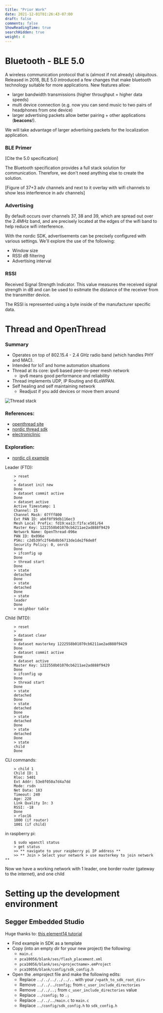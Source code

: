 ```yaml
---
title: "Prior Work"
date: 2021-12-01T01:26:43-07:00
draft: false
comments: false
ShowReadingTime: true
searchHidden: true
weight: 4
---
```


# Bluetooth - BLE 5.0

A wireless communication protocol that is (almost if not already) ubiquitous. Released in 2016, BLE 5.0 introduced a few changes that make bluetooth technology suitable for more applications. New features allow:
- larger bandwidth transmissions (higher throughput = higher data speeds)
- multi device connection (e.g. now you can send music to two pairs of headphones from one device)
- larger advertising packets allow better pairing + other applications (**beacons**!). 

We will take advantage of larger advertising packets for the localization application. 

### BLE Primer

[Cite the 5.0 specification]

The Bluetooth specification provides a full stack solution for communication. Therefore, we don't need anything else to create the solution.

[Figure of 37+3 adv channels and next to it overlay with wifi channels to show less interference in adv channels]

### Advertising

By default occurs over channels 37, 38 and 39, which are spread out over the 2.4MHz band, and are precisely located at the edges of the wifi band to help reduce wifi interference. 

With the nordic SDK, advertisements can be precisely configured with various settings. We'll explore the use of the following:
- Window size
- RSSI dB filtering
- Advertising interval

### RSSI

Received Signal Strength Indicator. This value measures the received signal strength in dB and can be used to esitmate the distance of the receiver from the transmitter device. 

The RSSI is represented using a byte inside of the manufacturer specific data. 

# Thread and OpenThread

### Summary
- Operates on top of 802.15.4 - 2.4 GHz radio band (which handles PHY and MAC). 
- Intended for IoT and home automation situations
- Thread at its core: ipv6 based peer-to-peer mesh network
  - ipv6 means good performance and reliability
- Thread implements UDP, IP Routing and 6LoWPAN. 
- Self healing and self maintaining network
  - Readjust if you add devices or move them around

![Thread stack](/ecem202a_project/images/thread_stack.png)



### References: 

- [openthread site](https://openthread.io/)
- [nordic thread sdk](https://infocenter.nordicsemi.com/index.jsp?topic=%2Fstruct_sdk%2Fstruct%2Fsdk_thread_zigbee_latest.html)
- [electroniclinic](https://www.electroniclinic.com/thread-protocol-architecture-and-topology-fully-explained/)

### Exploration: 
- [nordic cli example](https://infocenter.nordicsemi.com/index.jsp?topic=%2Fsdk_tz_v4.1.0%2Fthread_cli_example.html)

Leader (FTD):

        > reset
        >
        > dataset init new
        Done
        > dataset commit active
        Done
        > dataset active
        Active Timestamp: 1
        Channel: 15
        Channel Mask: 07fff800
        Ext PAN ID: ab6f0f99db116ec3
        Mesh Local Prefix: fd19:ea13:f1fa:e501/64
        Master Key: 1222558b01070cb6211ae2ad888f9429
        Network Name: OpenThread-096e
        PAN ID: 0x096e
        PSKc: c2d539fc2f64b8b56713de1de2f6de8f
        Security Policy: 0, onrcb
        Done
        > ifconfig up
        Done
        > thread start
        Done
        > state
        detached
        Done
        > state
        detached
        Done
        > state
        leader
        Done
        > neighbor table


Child (MTD):

        > reset
        > 
        > dataset clear
        Done
        > dataset masterkey 1222558b01070cb6211ae2ad888f9429
        Done
        > dataset commit active
        Done
        > dataset active
        Master Key: 1222558b01070cb6211ae2ad888f9429
        Done
        > ifconfig up
        Done
        > thread start
        Done
        > state
        detached
        Done
        > state
        detached
        Done
        > state
        detached
        Done
        > state
        detached
        Done
        > state
        child
        Done
        

CLI commands:

        > child 1
        Child ID: 1
        Rloc: 5401
        Ext Addr: 53e8f050a7d4a7dd
        Mode: rsdn
        Net Data: 183
        Timeout: 240
        Age: 220
        Link Quality In: 3
        RSSI: -18
        Done
        > rloc16
        1000 (if router)
        1001 (if child)

in raspberry pi: 

        $ sudo wpanctl status
        > get status
        >> ** navigate to your raspberry pi IP address **
        >> ** Join > Select your network > use masterkey to join network **

Now we have a working network with 1 leader, one border router (gateway to the internet), and one child


# Setting up the development environment

## Segger Embedded Studio

Huge thanks to: [this element14 tutorial](https://community.element14.com/products/roadtest/b/blog/posts/tutorial-02-part-1-developing-nrf52840-application-arduino-nano-33-ble-sense-roadtest)

- Find example in SDK as a template
- Copy (into an empty dir for your new project) the following:
  - `main.c`
  - `pca10056/blank/ses/flash_placement.xml`
  - `pca10056/blank/ses/<projectname>.emProject`
  - `pca10056/blank/config/sdk_config.h`
- Open the .emproject file and make the following edits:
  - Replace `../../../../../..` with your `/<path_to_sdk_root_dir>`
  - Remove `../../../config;` from `c_user_include_directories`
  -  Remove `../../..;` from `c_user_include_directories` value
  -  Replace `../config;` to `.;`
  -  Replace `../../../main.c` to `main.c`
  -  Replace `../config/sdk_config.h` to `sdk_config.h`




<!-- TODO:

- Focus on literature review of comparison of protocols
- And also past implementations of localization using RSSI

 -->
